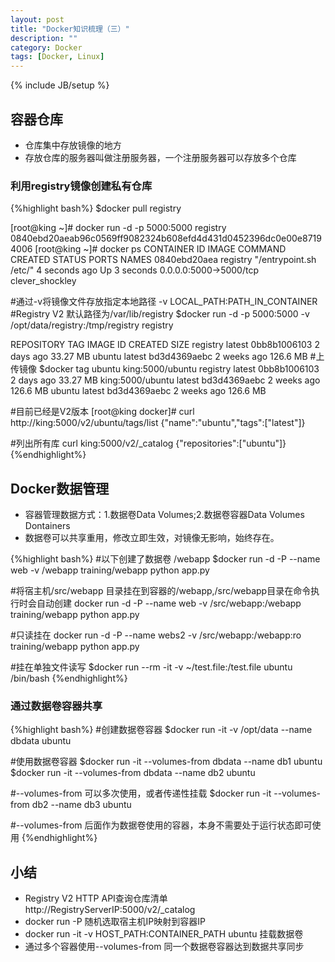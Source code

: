 ```yaml
---
layout: post
title: "Docker知识梳理（三）"
description: ""
category: Docker 
tags: [Docker, Linux]
---
```

{% include JB/setup %}
## 容器仓库
- 仓库集中存放镜像的地方
- 存放仓库的服务器叫做注册服务器，一个注册服务器可以存放多个仓库

### 利用registry镜像创建私有仓库
{%highlight bash%}
$docker pull registry

[root@king ~]# docker run -d -p 5000:5000 registry
0840ebd20aeab96c0569ff9082324b608efd4d431d0452396dc0e00e87194006
[root@king ~]# docker ps
CONTAINER ID        IMAGE               COMMAND                  CREATED             STATUS              PORTS                    NAMES
0840ebd20aea        registry            "/entrypoint.sh /etc/"   4 seconds ago       Up 3 seconds        0.0.0.0:5000->5000/tcp   clever_shockley

#通过-v将镜像文件存放指定本地路径  -v  LOCAL_PATH:PATH_IN_CONTAINER
#Registry V2 默认路径为/var/lib/registry
$docker run -d -p 5000:5000 -v /opt/data/registry:/tmp/registry  registry

REPOSITORY          TAG                 IMAGE ID            CREATED             SIZE
registry            latest              0bb8b1006103        2 days ago          33.27 MB
ubuntu              latest              bd3d4369aebc        2 weeks ago         126.6 MB
#上传镜像
$docker tag ubuntu  king:5000/ubuntu
registry            latest              0bb8b1006103        2 days ago          33.27 MB
king:5000/ubuntu    latest              bd3d4369aebc        2 weeks ago         126.6 MB
ubuntu              latest              bd3d4369aebc        2 weeks ago         126.6 MB

#目前已经是V2版本
[root@king docker]# curl http://king:5000/v2/ubuntu/tags/list
{"name":"ubuntu","tags":["latest"]}

#列出所有库
curl king:5000/v2/_catalog
{"repositories":["ubuntu"]}
{%endhighlight%}

## Docker数据管理
- 容器管理数据方式：1.数据卷Data Volumes;2.数据卷容器Data Volumes Dontainers
- 数据卷可以共享重用，修改立即生效，对镜像无影响，始终存在。

{%highlight bash%}
#以下创建了数据卷 /webapp
$docker run -d -P --name web -v /webapp training/webapp python app.py

#将宿主机/src/webapp 目录挂在到容器的/webapp,/src/webapp目录在命令执行时会自动创建
docker run -d -P --name web -v /src/webapp:/webapp training/webapp python app.py

#只读挂在
docker run -d -P --name webs2 -v /src/webapp:/webapp:ro training/webapp python app.py

#挂在单独文件读写
$docker run --rm -it -v ~/test.file:/test.file ubuntu /bin/bash
{%endhighlight%} 

### 通过数据卷容器共享
{%highlight bash%}
#创建数据卷容器
$docker run -it -v /opt/data --name dbdata ubuntu

#使用数据卷容器
$docker run -it --volumes-from dbdata --name db1 ubuntu
$docker run -it --volumes-from dbdata --name db2 ubuntu

#--volumes-from 可以多次使用，或者传递性挂载
$docker run -it --volumes-from db2 --name db3 ubuntu

#--volumes-from 后面作为数据卷使用的容器，本身不需要处于运行状态即可使用
{%endhighlight%}

## 小结
- Registry V2 HTTP API查询仓库清单 http://RegistryServerIP:5000/v2/_catalog
- docker run -P 随机选取宿主机IP映射到容器IP
- docker run -it -v HOST_PATH:CONTAINER_PATH ubuntu 挂载数据卷
- 通过多个容器使用--volumes-from 同一个数据卷容器达到数据共享同步


